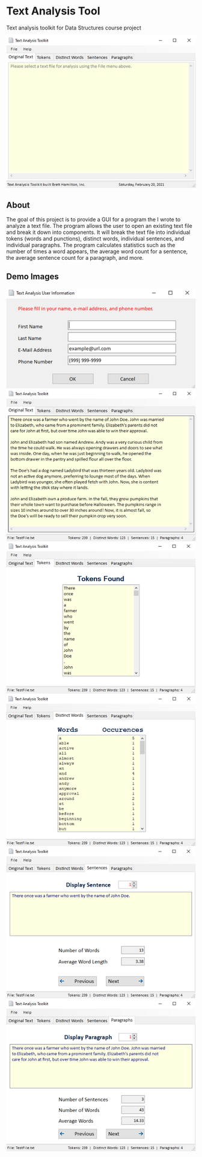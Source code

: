 # Text Analysis Tool
Text analysis toolkit for Data Structures course project

![Main Page](images/TextAnalyzer_Main.PNG)

## About
The goal of this project is to provide a GUI for a program the I wrote to analyze a text file. The program allows the user to open an existing text file and break it down into components. It will break the text file into individual tokens (words and punctions), distinct words, individual sentences, and individual paragraphs. The program calculates statistics such as the number of times a word appears, the average word count for a sentence, the average sentence count for a paragraph, and more.

## Demo Images

![User Info](images/TextAnalyzer_UserInfo.PNG)
![Original Text](images/TextAnalyzer_OriginalText.PNG)
![Tokens](images/TextAnalyzer_Tokens.PNG)
![Distinct Words](images/TextAnalyzer_DistinctWords.PNG)
![Sentences](images/TextAnalyzer_Sentences.PNG)
![Paragraphs](images/TextAnalyzer_Paragraphs.PNG)
